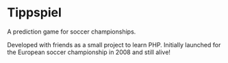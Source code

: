 # Tippspiel

A prediction game for soccer championships.

Developed with friends as a small project to learn PHP. Initially launched for the European soccer championship in 2008 and still alive!
